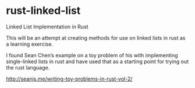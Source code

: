 rust-linked-list
================

Linked List Implementation in Rust

This will be an attempt at creating methods for
use on linked lists in rust as a learning exercise.

I found Sean Chen’s example on a toy problem of his
with implementing single-linked lists in rust and have
used that as a starting point for trying out the rust
language.

http://seanjs.me/writing-toy-problems-in-rust-vol-2/
